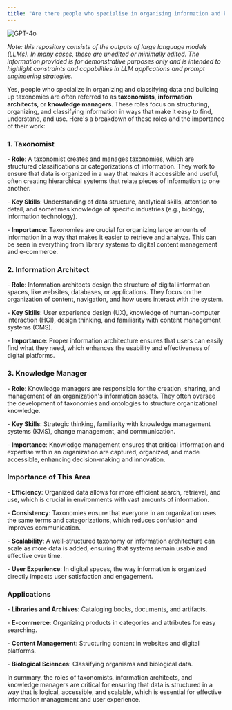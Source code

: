 ```yaml
---
title: "Are there people who specialise in organising information and knowledge?"
---
```

![GPT-4o](https://img.shields.io/badge/GPT--4o-3333FF?style=for-the-badge&logo=openai&logoColor=white)



*Note: this repository consists of the outputs of large language models (LLMs). In many cases, these are unedited or minimally edited. The information provided is for demonstrative purposes only and is intended to highlight constraints and capabilities in LLM applications and prompt engineering strategies.*

Yes, people who specialize in organizing and classifying data and building up taxonomies are often referred to as **taxonomists**, **information architects**, or **knowledge managers**. These roles focus on structuring, organizing, and classifying information in ways that make it easy to find, understand, and use. Here's a breakdown of these roles and the importance of their work:

### 1. **Taxonomist**

\- **Role**: A taxonomist creates and manages taxonomies, which are structured classifications or categorizations of information. They work to ensure that data is organized in a way that makes it accessible and useful, often creating hierarchical systems that relate pieces of information to one another.

\- **Key Skills**: Understanding of data structure, analytical skills, attention to detail, and sometimes knowledge of specific industries (e.g., biology, information technology).

\- **Importance**: Taxonomies are crucial for organizing large amounts of information in a way that makes it easier to retrieve and analyze. This can be seen in everything from library systems to digital content management and e-commerce.

### 2. **Information Architect**

\- **Role**: Information architects design the structure of digital information spaces, like websites, databases, or applications. They focus on the organization of content, navigation, and how users interact with the system.

\- **Key Skills**: User experience design (UX), knowledge of human-computer interaction (HCI), design thinking, and familiarity with content management systems (CMS).

\- **Importance**: Proper information architecture ensures that users can easily find what they need, which enhances the usability and effectiveness of digital platforms.

### 3. **Knowledge Manager**

\- **Role**: Knowledge managers are responsible for the creation, sharing, and management of an organization's information assets. They often oversee the development of taxonomies and ontologies to structure organizational knowledge.

\- **Key Skills**: Strategic thinking, familiarity with knowledge management systems (KMS), change management, and communication.

\- **Importance**: Knowledge management ensures that critical information and expertise within an organization are captured, organized, and made accessible, enhancing decision-making and innovation.

### Importance of This Area

\- **Efficiency**: Organized data allows for more efficient search, retrieval, and use, which is crucial in environments with vast amounts of information.

\- **Consistency**: Taxonomies ensure that everyone in an organization uses the same terms and categorizations, which reduces confusion and improves communication.

\- **Scalability**: A well-structured taxonomy or information architecture can scale as more data is added, ensuring that systems remain usable and effective over time.

\- **User Experience**: In digital spaces, the way information is organized directly impacts user satisfaction and engagement.

### Applications

\- **Libraries and Archives**: Cataloging books, documents, and artifacts.

\- **E-commerce**: Organizing products in categories and attributes for easy searching.

\- **Content Management**: Structuring content in websites and digital platforms.

\- **Biological Sciences**: Classifying organisms and biological data.

In summary, the roles of taxonomists, information architects, and knowledge managers are critical for ensuring that data is structured in a way that is logical, accessible, and scalable, which is essential for effective information management and user experience.